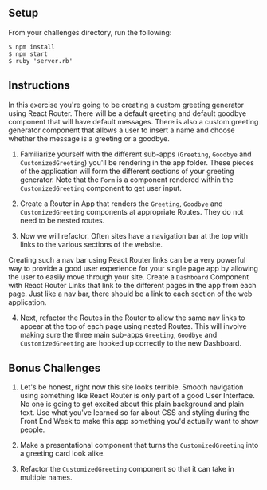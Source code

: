 ## Setup

From your challenges directory, run the following:

```
$ npm install
$ npm start
$ ruby 'server.rb'
```

## Instructions

In this exercise you're going to be creating a custom greeting generator using React Router.
There will be a default greeting and default goodbye component that will have default
messages. There is also a custom greeting generator component that allows a user to insert a
name and choose whether the message is a greeting or a goodbye.

1. Familiarize yourself with the different sub-apps (`Greeting`, `Goodbye` and 
`CustomizedGreeting`) you'll be rendering in the app folder. These pieces of the application 
will form the different sections of your greeting generator. Note that the `Form` is a 
component rendered within the `CustomizedGreeting` component to get user input.

2. Create a Router in App that renders the `Greeting`, `Goodbye` and `CustomizedGreeting` 
components at appropriate Routes. They do not need to be nested routes.

3. Now we will refactor. Often sites have a navigation bar at the top with links to the 
various sections of the website.

Creating such a nav bar using React Router links can be a very powerful way to provide a 
good user experience for your single page app by allowing the user to easily move through 
your site. Create a `Dashboard` Component with React Router Links that link to the different 
pages in the app from each page. Just like a nav bar, there should be a link to each section
of the web application.

4. Next, refactor the Routes in the Router to allow the same nav links to appear at the top 
of each page using nested Routes. This will involve making sure the three main sub-apps 
`Greeting`, `Goodbye` and `CustomizedGreeting` are hooked up correctly to the new Dashboard.

## Bonus Challenges

1. Let's be honest, right now this site looks terrible. Smooth navigation using something 
like React Router is only part of a good User Interface. No one is going to get excited about 
this plain background and plain text. Use what you've learned so far about CSS and styling 
during the Front End Week to make this app something you'd actually want to show people.

2. Make a presentational component that turns the `CustomizedGreeting` into a greeting card 
look alike.

3. Refactor the `CustomizedGreeting` component so that it can take in multiple names. 
